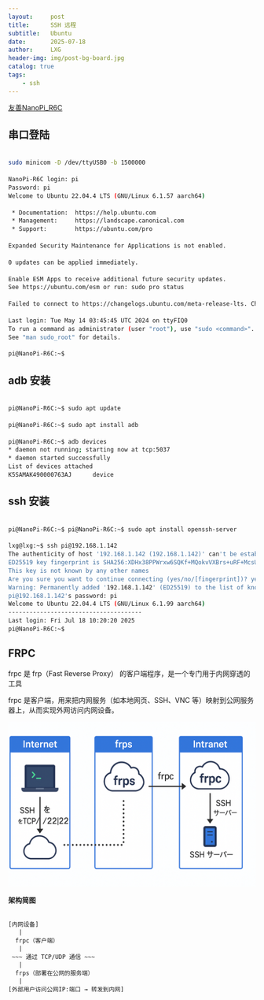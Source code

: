 ```yaml
---
layout:     post
title:      SSH 远程
subtitle:   Ubuntu
date:       2025-07-18
author:     LXG
header-img: img/post-bg-board.jpg
catalog: true
tags:
    - ssh
---
```


[友善NanoPi_R6C](https://wiki.friendlyelec.com/wiki/index.php/NanoPi_R6C/zh)

## 串口登陆

```bash

sudo minicom -D /dev/ttyUSB0 -b 1500000

NanoPi-R6C login: pi
Password: pi
Welcome to Ubuntu 22.04.4 LTS (GNU/Linux 6.1.57 aarch64)

 * Documentation:  https://help.ubuntu.com
 * Management:     https://landscape.canonical.com
 * Support:        https://ubuntu.com/pro

Expanded Security Maintenance for Applications is not enabled.

0 updates can be applied immediately.

Enable ESM Apps to receive additional future security updates.
See https://ubuntu.com/esm or run: sudo pro status

Failed to connect to https://changelogs.ubuntu.com/meta-release-lts. Check your Internet connection or proxy settings

Last login: Tue May 14 03:45:45 UTC 2024 on ttyFIQ0
To run a command as administrator (user "root"), use "sudo <command>".
See "man sudo_root" for details.

pi@NanoPi-R6C:~$ 

```

## adb 安装

```bash

pi@NanoPi-R6C:~$ sudo apt update

pi@NanoPi-R6C:~$ sudo apt install adb

pi@NanoPi-R6C:~$ adb devices
* daemon not running; starting now at tcp:5037
* daemon started successfully
List of devices attached
K5SAMAK490000763AJ      device

```

## ssh 安装

```bash

pi@NanoPi-R6C:~$ pi@NanoPi-R6C:~$ sudo apt install openssh-server

lxg@lxg:~$ ssh pi@192.168.1.142
The authenticity of host '192.168.1.142 (192.168.1.142)' can't be established.
ED25519 key fingerprint is SHA256:XDHx38PPWrxw6SQKf+MQokvVXBrs+uRF+McsUkESsSY.
This key is not known by any other names
Are you sure you want to continue connecting (yes/no/[fingerprint])? yes
Warning: Permanently added '192.168.1.142' (ED25519) to the list of known hosts.
pi@192.168.1.142's password: pi
Welcome to Ubuntu 22.04.4 LTS (GNU/Linux 6.1.99 aarch64)
--------------------------------------
Last login: Fri Jul 18 10:20:20 2025
pi@NanoPi-R6C:~$ 

```

## FRPC

frpc 是 frp（Fast Reverse Proxy） 的客户端程序，是一个专门用于内网穿透的工具

frpc 是客户端，用来把内网服务（如本地网页、SSH、VNC 等）映射到公网服务器上，从而实现外网访问内网设备。

![ssh_frpc](/images/ubuntu/ssh_frpc.png)

**架构简图**

```less

[内网设备]
   |
  frpc（客户端）
   |
 ~~~ 通过 TCP/UDP 通信 ~~~
   |
  frps（部署在公网的服务端）
   |
[外部用户访问公网IP:端口 → 转发到内网]

```








